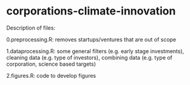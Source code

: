 # corporations-climate-innovation
Description of files:

0.preprocessing.R: removes startups/ventures that are out of scope

1.dataprocessing.R: some general filters (e.g. early stage investments), cleaning data (e.g. type of investors), combining data (e.g. type of corporation, science based targets)

2.figures.R: code to develop figures
